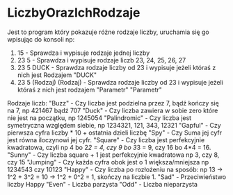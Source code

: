 # LiczbyOrazIchRodzaje

Jest to program który pokazuje różne rodzaje liczby, uruchamia się go wpisując do konsoli np: 
1) 15 - Sprawdza i wypisuje rodzaje jednej liczby
2) 23 5 - Sprawdza i wypisuje rodzaje liczb 23, 24, 25, 26, 27
3) 23 5 DUCK - Sprawdza rodzaje liczby od 23 i wypisuje jeżeli któraś z nich jest Rodzajem "DUCK"
4) 23 5 (Rodzaj) (Rodzaj) - Sprawdza rodzaje liczby od 23 i wypisuje jeżeli któraś z nich jest rodzajem "Parametr" "Parametr"

Rodzaje liczb:
"Buzz" - Czy liczba jest podzielna przez 7, bądź kończy się na 7, np 421467 bądź 707
"Duck" - Czy liczba zawiera w sobie zero które nie jest na początku, np 1245054
"Palindromic" - Czy liczba jest symetryczna względem siebie, np 1234321, 121, 343, 12321
"Gapful" - Czy pierwsza cyfra liczby * 10 + ostatnia dzieli liczbę
"Spy" - Czy Suma jej cyfr jest równa iloczynowi jej cyfr.
"Square" - Czy liczba jest perfekcyjnie kwadratowa, czyli np 4 bo 2*2 = 4, czy 9 bo 3*3 = 9, czy 16 bo 4*4 = 16.
"Sunny" - Czy liczba square + 1 jest perfekcyjnie kwadratowa np 3, czy 8, czy 15
"Jumping" - Czy każda cyfra obok jest o 1 większa/mniejsza np 1234543 czy 10123 
"Happy" - Czy liczba po rozłożeniu na sposób: np 13 -> 1^2 + 3^2 = 10 -> 1^2 + 0^2 = 1, skończy na liczbie 1.
"Sad" - Przeciwieństwo liczby Happy
"Even" - Liczba parzysta
"Odd" - Liczba nieparzysta
